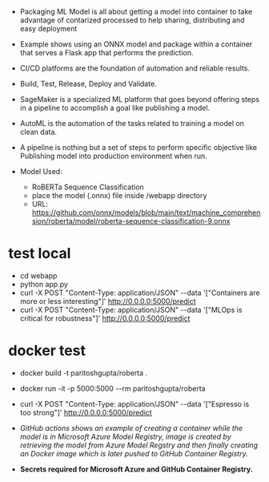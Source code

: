 - Packaging ML Model is all about getting a model into container to take advantage of contarized processed to help sharing, distributing and easy deployment

- Example shows using an ONNX model and package within a container that serves a Flask app that performs the prediction.

- CI/CD platforms are the foundation of automation and reliable results.
- Build, Test, Release, Deploy and Validate.
- SageMaker is a specialized ML platform that goes beyond offering steps in a pipeline to accomplish a goal like publishing a model.
- AutoML is the automation of the tasks related to training a model on clean data.
- A pipeline is nothing but a set of steps to perform specific objective like Publishing model into production environment when run.

- Model Used:
    - RoBERTa Sequence Classification 
    - place the model (.onnx) file inside /webapp directory
    - URL: https://github.com/onnx/models/blob/main/text/machine_comprehension/roberta/model/roberta-sequence-classification-9.onnx

# test local
- cd webapp
- python app.py
- curl -X POST "Content-Type: application/JSON" --data '["Containers are more or less interesting"]' http://0.0.0.0:5000/predict
- curl -X POST "Content-Type: application/JSON" --data '["MLOps is critical for robustness"]' http://0.0.0.0:5000/predict

# docker test
- docker build -t paritoshgupta/roberta .
- docker run -it -p 5000:5000 --rm paritoshgupta/roberta
- curl -X POST "Content-Type: application/JSON" --data '["Espresso is too strong"]' http://0.0.0.0:5000/predict


- *GitHub actions shows an example of creating a container while the model is in Microsoft Azure Model Registry, image is created by retrieving the model from Azure Model Regstry and then finally creating an Docker image which is later pushed to GitHub Container Registry.*

- **Secrets required for Microsoft Azure and GitHub Container Registry.**
